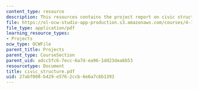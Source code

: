 ```yaml
---
content_type: resource
description: This resources contains the project report on civic structure in isfahan.
file: https://ol-ocw-studio-app-production.s3.amazonaws.com/courses/4-175-case-studies-in-city-form-fall-2005/27abf008b429e5762ccb6e6a7c6b1393_civic_structure.pdf
file_type: application/pdf
learning_resource_types:
- Projects
ocw_type: OCWFile
parent_title: Projects
parent_type: CourseSection
parent_uid: adcc5fc6-7ecc-6a7d-ea96-1dd23dea6b53
resourcetype: Document
title: civic_structure.pdf
uid: 27abf008-b429-e576-2ccb-6e6a7c6b1393
---
```

